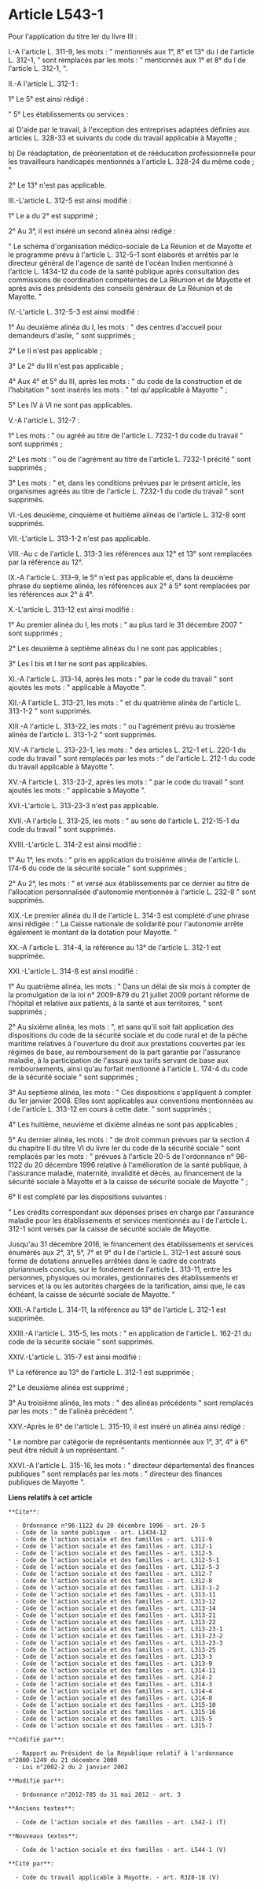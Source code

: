 # Article L543-1

Pour l'application du titre Ier du livre III : 

I.-A l'article L. 311-9, les mots : " mentionnés aux 1°, 8° et 13° du I de l'article L. 312-1, " sont remplacés par les
mots : " mentionnés aux 1° et 8° du I de l'article L. 312-1, ". 

II.-A l'article L. 312-1 : 

1° Le 5° est ainsi rédigé : 

" 5° Les établissements ou services : 

a) D'aide par le travail, à l'exception des entreprises adaptées définies aux articles L. 328-33 et suivants du code du
travail applicable à Mayotte ; 

b) De réadaptation, de préorientation et de rééducation professionnelle pour les travailleurs handicapés mentionnés à
l'article L. 328-24 du même code ; " 

2° Le 13° n'est pas applicable. 

III.-L'article L. 312-5 est ainsi modifié : 

1° Le a du 2° est supprimé ; 

2° Au 3°, il est inséré un second alinéa ainsi rédigé : 

" Le schéma d'organisation médico-sociale de La Réunion et de Mayotte et le programme prévu à l'article L. 312-5-1 sont
élaborés et arrêtés par le directeur général de l'agence de santé de l'océan Indien mentionné à l'article L. 1434-12 du code
de la santé publique après consultation des commissions de coordination compétentes de La Réunion et de Mayotte et après avis
des présidents des conseils généraux de La Réunion et de Mayotte. " 

IV.-L'article L. 312-5-3 est ainsi modifié : 

1° Au deuxième alinéa du I, les mots : " des centres d'accueil pour demandeurs d'asile, " sont supprimés ; 

2° Le II n'est pas applicable ; 

3° Le 2° du III n'est pas applicable ; 

4° Aux 4° et 5° du III, après les mots : " du code de la construction et de l'habitation " sont insérés les mots : " tel
qu'applicable à Mayotte " ; 

5° Les IV à VI ne sont pas applicables. 

V.-A l'article L. 312-7 : 

1° Les mots : " ou agréé au titre de l'article L. 7232-1 du code du travail " sont supprimés ; 

2° Les mots : " ou de l'agrément au titre de l'article L. 7232-1 précité " sont supprimés ; 

3° Les mots : " et, dans les conditions prévues par le présent article, les organismes agréés au titre de l'article L. 7232-1
du code du travail " sont supprimés. 

VI.-Les deuxième, cinquième et huitième alinéas de l'article L. 312-8 sont supprimés. 

VII.-L'article L. 313-1-2 n'est pas applicable. 

VIII.-Au c de l'article L. 313-3 les références aux 12° et 13° sont remplacées par la référence au 12°. 

IX.-A l'article L. 313-9, le 5° n'est pas applicable et, dans la deuxième phrase du septième alinéa, les références aux 2° à
5° sont remplacées par les références aux 2° à 4°. 

X.-L'article L. 313-12 est ainsi modifié : 

1° Au premier alinéa du I, les mots : " au plus tard le 31 décembre 2007 " sont supprimés ; 

2° Les deuxième à septième alinéas du I ne sont pas applicables ; 

3° Les I bis et I ter ne sont pas applicables. 

XI.-A l'article L. 313-14, après les mots : " par le code du travail " sont ajoutés les mots : " applicable à Mayotte ". 

XII.-A l'article L. 313-21, les mots : " et du quatrième alinéa de l'article L. 313-1-2 " sont supprimés. 

XIII.-A l'article L. 313-22, les mots : " ou l'agrément prévu au troisième alinéa de l'article L. 313-1-2 " sont supprimés. 

XIV.-A l'article L. 313-23-1, les mots : " des articles L. 212-1 et L. 220-1 du code du travail " sont remplacés par les
mots : " de l'article L. 212-1 du code du travail applicable à Mayotte ". 

XV.-A l'article L. 313-23-2, après les mots : " par le code du travail " sont ajoutés les mots : " applicable à Mayotte ". 

XVI.-L'article L. 313-23-3 n'est pas applicable. 

XVII.-A l'article L. 313-25, les mots : " au sens de l'article L. 212-15-1 du code du travail " sont supprimés. 

XVIII.-L'article L. 314-2 est ainsi modifié : 

1° Au 1°, les mots : " pris en application du troisième alinéa de l'article L. 174-6 du code de la sécurité sociale " sont
supprimés ; 

2° Au 2°, les mots : " et versé aux établissements par ce dernier au titre de l'allocation personnalisée d'autonomie
mentionnée à l'article L. 232-8 " sont supprimés. 

XIX.-Le premier alinéa du II de l'article L. 314-3 est complété d'une phrase ainsi rédigée : " La Caisse nationale de
solidarité pour l'autonomie arrête également le montant de la dotation pour Mayotte. " 

XX.-A l'article L. 314-4, la référence au 13° de l'article L. 312-1 est supprimée. 

XXI.-L'article L. 314-8 est ainsi modifié : 

1° Au quatrième alinéa, les mots : " Dans un délai de six mois à compter de la promulgation de la loi n° 2009-879 du 21
juillet 2009 portant réforme de l'hôpital et relative aux patients, à la santé et aux territoires, " sont supprimés ; 

2° Au sixième alinéa, les mots : ", et sans qu'il soit fait application des dispositions du code de la sécurité sociale et du
code rural et de la pêche maritime relatives à l'ouverture du droit aux prestations couvertes par les régimes de base, au
remboursement de la part garantie par l'assurance maladie, à la participation de l'assuré aux tarifs servant de base aux
remboursements, ainsi qu'au forfait mentionné à l'article L. 174-4 du code de la sécurité sociale " sont supprimés ; 

3° Au septième alinéa, les mots : " Ces dispositions s'appliquent à compter du 1er janvier 2008. Elles sont applicables aux
conventions mentionnées au I de l'article L. 313-12 en cours à cette date. " sont supprimés ; 

4° Les huitième, neuvième et dixième alinéas ne sont pas applicables ; 

5° Au dernier alinéa, les mots : " de droit commun prévues par la section 4 du chapitre II du titre VI du livre Ier du code
de la sécurité sociale " sont remplacés par les mots : " prévues à l'article 20-5 de l'ordonnance n° 96-1122 du 20 décembre
1996 relative à l'amélioration de la santé publique, à l'assurance maladie, maternité, invalidité et décès, au financement de
la sécurité sociale à Mayotte et à la caisse de sécurité sociale de Mayotte " ; 

6° Il est complété par les dispositions suivantes : 

" Les crédits correspondant aux dépenses prises en charge par l'assurance maladie pour les établissements et services
mentionnés au I de l'article L. 312-1 sont versés par la caisse de sécurité sociale de Mayotte. 

Jusqu'au 31 décembre 2016, le financement des établissements et services énumérés aux 2°, 3°, 5°, 7° et 9° du I de l'article
L. 312-1 est assuré sous forme de dotations annuelles arrêtées dans le cadre de contrats pluriannuels conclus, sur le
fondement de l'article L. 313-11, entre les personnes, physiques ou morales, gestionnaires des établissements et services et
la ou les autorités chargées de la tarification, ainsi que, le cas échéant, la caisse de sécurité sociale de Mayotte. " 

XXII.-A l'article L. 314-11, la référence au 13° de l'article L. 312-1 est supprimée. 

XXIII.-A l'article L. 315-5, les mots : " en application de l'article L. 162-21 du code de la sécurité sociale " sont
supprimés. 

XXIV.-L'article L. 315-7 est ainsi modifié : 

1° La référence au 13° de l'article L. 312-1 est supprimée ; 

2° Le deuxième alinéa est supprimé ; 

3° Au troisième alinéa, les mots : " des alinéas précédents " sont remplacés par les mots : " de l'alinéa précédent ". 

XXV.-Après le 6° de l'article L. 315-10, il est inséré un alinéa ainsi rédigé : 

" Le nombre par catégorie de représentants mentionnée aux 1°, 3°, 4° à 6° peut être réduit à un représentant. " 

XXVI.-A l'article L. 315-16, les mots : " directeur départemental des finances publiques " sont remplacés par les mots : "
directeur des finances publiques de Mayotte ".

**Liens relatifs à cet article**

	**Cite**:

	  - Ordonnance n°96-1122 du 20 décembre 1996 - art. 20-5
	  - Code de la santé publique - art. L1434-12
	  - Code de l'action sociale et des familles - art. L311-9
	  - Code de l'action sociale et des familles - art. L312-1
	  - Code de l'action sociale et des familles - art. L312-5
	  - Code de l'action sociale et des familles - art. L312-5-1
	  - Code de l'action sociale et des familles - art. L312-5-3
	  - Code de l'action sociale et des familles - art. L312-7
	  - Code de l'action sociale et des familles - art. L312-8
	  - Code de l'action sociale et des familles - art. L313-1-2
	  - Code de l'action sociale et des familles - art. L313-11
	  - Code de l'action sociale et des familles - art. L313-12
	  - Code de l'action sociale et des familles - art. L313-14
	  - Code de l'action sociale et des familles - art. L313-21
	  - Code de l'action sociale et des familles - art. L313-22
	  - Code de l'action sociale et des familles - art. L313-23-1
	  - Code de l'action sociale et des familles - art. L313-23-2
	  - Code de l'action sociale et des familles - art. L313-23-3
	  - Code de l'action sociale et des familles - art. L313-25
	  - Code de l'action sociale et des familles - art. L313-3
	  - Code de l'action sociale et des familles - art. L313-9
	  - Code de l'action sociale et des familles - art. L314-11
	  - Code de l'action sociale et des familles - art. L314-2
	  - Code de l'action sociale et des familles - art. L314-3
	  - Code de l'action sociale et des familles - art. L314-4
	  - Code de l'action sociale et des familles - art. L314-8
	  - Code de l'action sociale et des familles - art. L315-10
	  - Code de l'action sociale et des familles - art. L315-16
	  - Code de l'action sociale et des familles - art. L315-5
	  - Code de l'action sociale et des familles - art. L315-7

	**Codifié par**:

	  - Rapport au Président de la République relatif à l'ordonnance n°2000-1249 du 21 décembre 2000
	  - Loi n°2002-2 du 2 janvier 2002

	**Modifié par**:

	  - Ordonnance n°2012-785 du 31 mai 2012 - art. 3

	**Anciens textes**:

	  - Code de l'action sociale et des familles - art. L542-1 (T)

	**Nouveaux textes**:

	  - Code de l'action sociale et des familles - art. L544-1 (V)

	**Cité par**:

	  - Code du travail applicable à Mayotte. - art. R328-18 (V)
